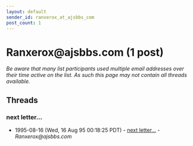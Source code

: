 ```yaml
---
layout: default
sender_id: ranxerox_at_ajsbbs_com
post_count: 1
---
```


# Ranxerox<span>@</span>ajsbbs.com (1 post)

_Be aware that many list participants used multiple email addresses over their time active on the list. As such this page may not contain all threads available._

## Threads

### next letter...
+ 1995-08-16 (Wed, 16 Aug 95 00:18:25 PDT) - [next letter...](/archive/1995/08/bcf26a655433f66e4ce132f0a9d03adb1781d79d044c17945a9629e0dbde471a) - _Ranxerox@ajsbbs.com_

